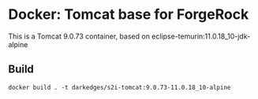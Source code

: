 # Docker: Tomcat base for ForgeRock

This is a Tomcat 9.0.73 container, based on eclipse-temurin:11.0.18_10-jdk-alpine

## Build

```console
docker build . -t darkedges/s2i-tomcat:9.0.73-11.0.18_10-alpine
```
